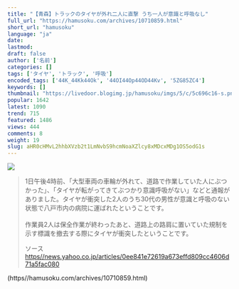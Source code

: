 ```yaml
---
title: "【青森】トラックのタイヤが外れ二人に直撃 うち一人が意識と呼吸なし"
full_url: "https://hamusoku.com/archives/10710859.html"
short_url: "hamusoku"
language: "ja"
date: 
lastmod: 
draft: false
author: ['名前']
categories: []
tags: ['タイヤ', 'トラック', '呼吸']
encoded_tags: ['44K_44Kk44Ok', '44OI44Op44OD44Kv', '5ZG85ZC4']
keywords: []
thumbnail: "https://livedoor.blogimg.jp/hamusoku/imgs/5/c/5c696c16-s.png"
popular: 1642
latest: 1090
trend: 715
featured: 1486
views: 444
comments: 8
weight: 19
slug: aHR0cHMvL2hhbXVzb2t1LmNvbS9hcmNoaXZlcy8xMDcxMDg1OS5odG1s
---
```


![](https://livedoor.blogimg.jp/hamusoku/imgs/5/c/5c696c16-s.png)

<blockquote><p></p><p>1日午後4時前、「大型車両の車輪が外れて、道路で作業していた人にぶつかった」、「タイヤが転がってきてぶつかり意識呼吸がない」などと通報がありました。タイヤが衝突した2人のうち30代の男性が意識と呼吸のない状態で八戸市内の病院に運ばれたということです。<br> <br> 作業員2人は保全作業が終わったあと、道路上の路肩に置いていた規制を示す標識を撤去する際にタイヤが衝突したということです。<br></p>ソース <a href='https//news.yahoo.co.jp/articles/0ee841e72619a673effd809cc4606d71a5fac080' target='blank'>https//news.yahoo.co.jp/articles/0ee841e72619a673effd809cc4606d71a5fac080</a></blockquote>

(https//hamusoku.com/archives/10710859.html)
